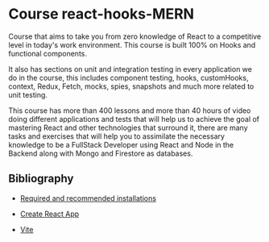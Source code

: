 # Course react-hooks-MERN

  Course that aims to take you from zero knowledge of React to a competitive level in today's work environment. This course is built 100% on Hooks and functional components.

  It also has sections on unit and integration testing in every application we do in the course, this includes component testing, hooks, customHooks, context, Redux, Fetch, mocks, spies, snapshots and much more related to unit testing.

  This course has more than 400 lessons and more than 40 hours of video doing different applications and tests that will help us to achieve the goal of mastering React and other technologies that surround it, there are many tasks and exercises that will help you to assimilate the necessary knowledge to be a FullStack Developer using React and Node in the Backend along with Mongo and Firestore as databases.

## Bibliography
   
   - [Required and recommended installations](https://gist.github.com/Klerith/4a4abfd88a88b2d1f16efd95fea41362)

   - [Create React App](https://create-react-app.dev/docs/getting-started)

   - [Vite](https://vitejs.dev/guide/)